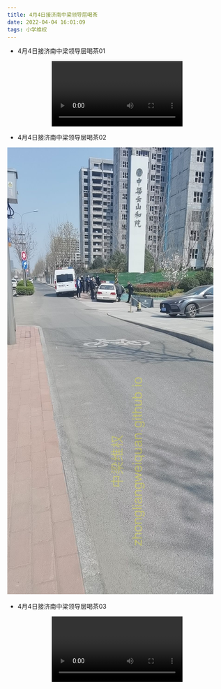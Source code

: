 ```yaml
---
title: 4月4日接济南中梁领导层喝茶
date: 2022-04-04 16:01:09
tags: 小学维权
---
```


- 4月4日接济南中梁领导层喝茶01

<video src="/4月4日接济南中梁领导层喝茶/4月4日接济南中梁领导层喝茶01.mp4" controls="controls" style="max-width: 100%; display: block; margin-left: auto; margin-right: auto;"  controlsList="nodownload">
your browser does not support the video tag
</video>

- 4月4日接济南中梁领导层喝茶02

![4月4日警察来车接济南中梁领导层喝茶](./4月4日接济南中梁领导层喝茶/4月4日接济南中梁领导层喝茶02.jpg)

- 4月4日接济南中梁领导层喝茶03

<video src="/4月4日接济南中梁领导层喝茶/4月4日接济南中梁领导层喝茶03.mp4" controls="controls" style="max-width: 100%; display: block; margin-left: auto; margin-right: auto;"  controlsList="nodownload">
your browser does not support the video tag
</video>